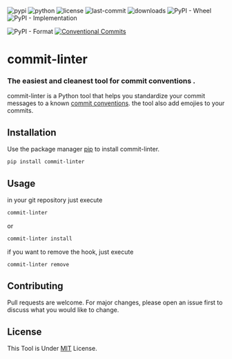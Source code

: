 ![pypi](https://img.shields.io/pypi/v/commit-linter.svg)
![python](https://img.shields.io/pypi/pyversions/commit-linter.svg)
![license](https://img.shields.io/github/license/Hoopher/commit-linter.svg)
![last-commit](https://img.shields.io/github/last-commit/Hoopher/commit-linter.svg)
![downloads](https://img.shields.io/pypi/dm/commit-linter?style=flat-square)
![PyPI - Wheel](https://img.shields.io/pypi/wheel/commit-linter)
![PyPI - Implementation](https://img.shields.io/pypi/implementation/commit-linter)
<!-- ![PyPI - Status](https://img.shields.io/pypi/status/commit-linter) -->
![PyPI - Format](https://img.shields.io/pypi/format/commit-linter)
[![Conventional Commits](https://img.shields.io/badge/Conventional%20Commits-1.0.0-yellow.svg)](https://conventionalcommits.org)

# commit-linter

### The easiest and cleanest tool for commit conventions .

commit-linter is a Python tool that helps you standardize your commit messages to a known [commit conventions](https://www.conventionalcommits.org/en/). the tool also add emojies to your commits.

## Installation

Use the package manager [pip](https://pip.pypa.io/en/stable/) to install commit-linter.

```sh
pip install commit-linter
```

## Usage

in your git repository just execute

```sh
commit-linter
```
or
```sh
commit-linter install
```
if you want to remove the hook, just execute
```sh
commit-linter remove
```

## Contributing
Pull requests are welcome. For major changes, please open an issue first to discuss what you would like to change.


## License
This Tool is Under [MIT](https://choosealicense.com/licenses/mit/) License.